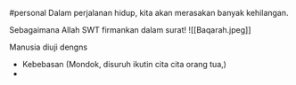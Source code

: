 #personal 
Dalam perjalanan hidup, kita akan merasakan banyak kehilangan.

Sebagaimana Allah SWT firmankan dalam surat!
![[Baqarah.jpeg]]

Manusia diuji dengns

- Kebebasan (Mondok, disuruh ikutin cita cita orang tua,)
- 
